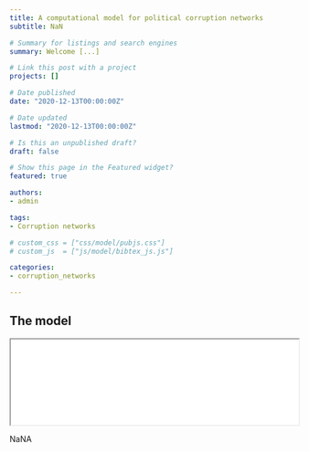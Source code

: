 ```yaml
---
title: A computational model for political corruption networks 
subtitle: NaN

# Summary for listings and search engines
summary: Welcome [...]

# Link this post with a project
projects: []

# Date published
date: "2020-12-13T00:00:00Z"

# Date updated
lastmod: "2020-12-13T00:00:00Z"

# Is this an unpublished draft?
draft: false

# Show this page in the Featured widget?
featured: true

authors:
- admin

tags:
- Corruption networks

# custom_css = ["css/model/pubjs.css"]
# custom_js  = ["js/model/bibtex_js.js"]

categories:
- corruption_networks

---
```


## The model 

<iframe width="100%" height="150" name="iframe" src="../mode/html/mmodel.html"></iframe>

NaNA
